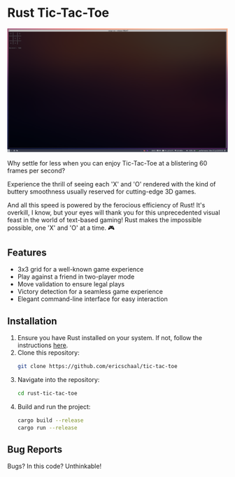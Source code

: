 # Rust Tic-Tac-Toe

![Tic-Tac-Toe Screenshot](./images/screenshot.png)

Why settle for less when you can enjoy Tic-Tac-Toe at a blistering 60 frames per second? 

Experience the thrill of seeing each 'X' and 'O' rendered with the kind of buttery smoothness usually reserved for cutting-edge 3D games. 

And all this speed is powered by the ferocious efficiency of Rust! It's overkill, I know, but your eyes will thank you for this unprecedented visual feast in the world of text-based gaming! Rust makes the impossible possible, one 'X' and 'O' at a time. 🎮

## Features

- 3x3 grid for a well-known game experience
- Play against a friend in two-player mode
- Move validation to ensure legal plays
- Victory detection for a seamless game experience
- Elegant command-line interface for easy interaction

## Installation

1. Ensure you have Rust installed on your system. If not, follow the instructions [here](https://www.rust-lang.org/tools/install).
2. Clone this repository:
   ```sh
   git clone https://github.com/ericschaal/tic-tac-toe
3. Navigate into the repository:
   ```sh
   cd rust-tic-tac-toe 
4. Build and run the project:
   ```sh
   cargo build --release
   cargo run --release


## Bug Reports

Bugs? In this code? Unthinkable!

